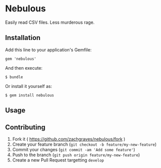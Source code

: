 # Nebulous

Easily read CSV files. Less murderous rage.

## Installation

Add this line to your application's Gemfile:

    gem 'nebulous'

And then execute:

    $ bundle

Or install it yourself as:

    $ gem install nebulous

## Usage



## Contributing

1. Fork it ( https://github.com/zachgraves/nebulous/fork )
2. Create your feature branch (`git checkout -b feature/my-new-feature`)
3. Commit your changes (`git commit -am 'Add some feature'`)
4. Push to the branch (`git push origin feature/my-new-feature`)
5. Create a new Pull Request targetting `develop`
